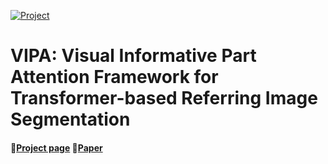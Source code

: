 [![Project](https://img.shields.io/badge/Project-Page-green.svg)](https://yubin1219.github.io/VIPA/)
# VIPA: Visual Informative Part Attention Framework for Transformer-based Referring Image Segmentation
#### 📃[Project page](https://yubin1219.github.io/VIPA/) 📝[Paper](https://yubin1219.github.io/VIPA/) 
